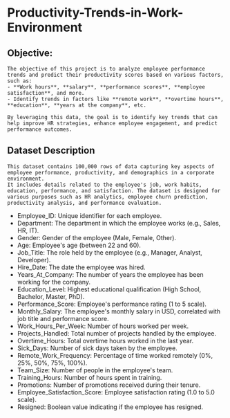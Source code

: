# Productivity-Trends-in-Work-Environment

## Objective:
    The objective of this project is to analyze employee performance trends and predict their productivity scores based on various factors, such as:
    - **Work hours**, **salary**, **performance scores**, **employee satisfaction**, and more.
    - Identify trends in factors like **remote work**, **overtime hours**, **education**, **years at the company**, etc.
    
    By leveraging this data, the goal is to identify key trends that can help improve HR strategies, enhance employee engagement, and predict performance outcomes.

## Dataset Description
    This dataset contains 100,000 rows of data capturing key aspects of employee performance, productivity, and demographics in a corporate environment. 
    It includes details related to the employee's job, work habits, education, performance, and satisfaction. The dataset is designed for various purposes such as HR analytics, employee churn prediction, productivity analysis, and performance evaluation.

* Employee_ID: Unique identifier for each employee.
* Department: The department in which the employee works (e.g., Sales, HR, IT).
* Gender: Gender of the employee (Male, Female, Other).
* Age: Employee's age (between 22 and 60).
* Job_Title: The role held by the employee (e.g., Manager, Analyst, Developer).
* Hire_Date: The date the employee was hired.
* Years_At_Company: The number of years the employee has been working for the company.
* Education_Level: Highest educational qualification (High School, Bachelor, Master, PhD).
* Performance_Score: Employee's performance rating (1 to 5 scale).
* Monthly_Salary: The employee's monthly salary in USD, correlated with job title and performance score.
* Work_Hours_Per_Week: Number of hours worked per week.
* Projects_Handled: Total number of projects handled by the employee.
* Overtime_Hours: Total overtime hours worked in the last year.
* Sick_Days: Number of sick days taken by the employee.
* Remote_Work_Frequency: Percentage of time worked remotely (0%, 25%, 50%, 75%, 100%).
* Team_Size: Number of people in the employee's team.
* Training_Hours: Number of hours spent in training.
* Promotions: Number of promotions received during their tenure.
* Employee_Satisfaction_Score: Employee satisfaction rating (1.0 to 5.0 scale).
* Resigned: Boolean value indicating if the employee has resigned.
